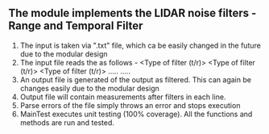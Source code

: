 
## The module implements the LIDAR noise filters - Range and Temporal Filter
1) The input is taken via ".txt" file, which ca be easily changed in the future due to the modular design
2) The input file reads the as follows -
    <Type of filter (t/r)>
    <D value>
    <measurements>
    <Type of filter (t/r)>
    <measurements>
    <Type of filter (t/r)>
    <measurements>
    .....
    .....
3) An output file is generated of the output as filtered. This can again be changes easily due to the modular design
4) Output file will contain measurements after filters in each line.
5) Parse errors of the file simply throws an error and stops execution
6) MainTest executes unit testing (100% coverage). All the functions and methods are run and tested.
